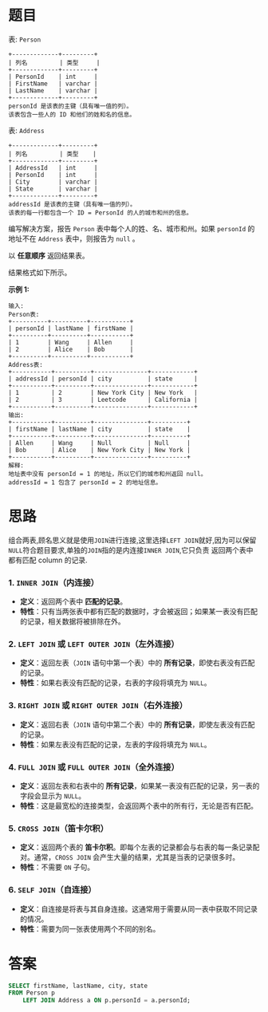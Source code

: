 # 题目

表: `Person`

```
+-------------+---------+
| 列名         | 类型     |
+-------------+---------+
| PersonId    | int     |
| FirstName   | varchar |
| LastName    | varchar |
+-------------+---------+
personId 是该表的主键（具有唯一值的列）。
该表包含一些人的 ID 和他们的姓和名的信息。
```

 

表: `Address`

```
+-------------+---------+
| 列名         | 类型    |
+-------------+---------+
| AddressId   | int     |
| PersonId    | int     |
| City        | varchar |
| State       | varchar |
+-------------+---------+
addressId 是该表的主键（具有唯一值的列）。
该表的每一行都包含一个 ID = PersonId 的人的城市和州的信息。
```

 

编写解决方案，报告 `Person` 表中每个人的姓、名、城市和州。如果 `personId` 的地址不在 `Address` 表中，则报告为 `null` 。

以 **任意顺序** 返回结果表。

结果格式如下所示。

 

**示例 1:**

```
输入: 
Person表:
+----------+----------+-----------+
| personId | lastName | firstName |
+----------+----------+-----------+
| 1        | Wang     | Allen     |
| 2        | Alice    | Bob       |
+----------+----------+-----------+
Address表:
+-----------+----------+---------------+------------+
| addressId | personId | city          | state      |
+-----------+----------+---------------+------------+
| 1         | 2        | New York City | New York   |
| 2         | 3        | Leetcode      | California |
+-----------+----------+---------------+------------+
输出: 
+-----------+----------+---------------+----------+
| firstName | lastName | city          | state    |
+-----------+----------+---------------+----------+
| Allen     | Wang     | Null          | Null     |
| Bob       | Alice    | New York City | New York |
+-----------+----------+---------------+----------+
解释: 
地址表中没有 personId = 1 的地址，所以它们的城市和州返回 null。
addressId = 1 包含了 personId = 2 的地址信息。
```



# 思路

组合两表,顾名思义就是使用`JOIN`进行连接,这里选择`LEFT JOIN`就好,因为可以保留`NULL`符合题目要求,单独的`JOIN`指的是内连接`INNER JOIN`,它只负责 返回两个表中都有匹配 column 的记录.



### 1. **`INNER JOIN`**（内连接）

- **定义**：返回两个表中 **匹配的记录**。
- **特性**：只有当两张表中都有匹配的数据时，才会被返回；如果某一表没有匹配的记录，相关数据将被排除在外。

### 2. **`LEFT JOIN`** 或 **`LEFT OUTER JOIN`**（左外连接）

- **定义**：返回左表（`JOIN` 语句中第一个表）中的 **所有记录**，即使右表没有匹配的记录。
- **特性**：如果右表没有匹配的记录，右表的字段将填充为 `NULL`。

### 3. **`RIGHT JOIN`** 或 **`RIGHT OUTER JOIN`**（右外连接）

- **定义**：返回右表（`JOIN` 语句中第二个表）中的 **所有记录**，即使左表没有匹配的记录。
- **特性**：如果左表没有匹配的记录，左表的字段将填充为 `NULL`。

### 4. **`FULL JOIN` 或 `FULL OUTER JOIN`**（全外连接）

- **定义**：返回左表和右表中的 **所有记录**，如果某一表没有匹配的记录，另一表的字段会显示为 `NULL`。
- **特性**：这是最宽松的连接类型，会返回两个表中的所有行，无论是否有匹配。

### 5. **`CROSS JOIN`**（笛卡尔积）

- **定义**：返回两个表的 **笛卡尔积**。即每个左表的记录都会与右表的每一条记录配对。通常，`CROSS JOIN` 会产生大量的结果，尤其是当表的记录很多时。
- **特性**：不需要 `ON` 子句。

### 6. **`SELF JOIN`**（自连接）

- **定义**：自连接是将表与其自身连接。这通常用于需要从同一表中获取不同记录的情况。
- **特性**：需要为同一张表使用两个不同的别名。



# 答案

```sql
SELECT firstName, lastName, city, state
FROM Person p
	LEFT JOIN Address a ON p.personId = a.personId;
```

